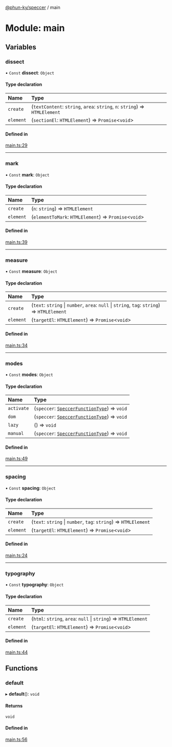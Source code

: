 [@phun-ky/speccer](../README.md) / main

# Module: main

## Variables

### dissect

• `Const` **dissect**: `Object`

#### Type declaration

| Name | Type |
| :------ | :------ |
| `create` | (`textContent`: `string`, `area`: `string`, `n`: `string`) => `HTMLElement` |
| `element` | (`sectionEl`: `HTMLElement`) => `Promise`\<`void`\> |

#### Defined in

[main.ts:29](https://github.com/phun-ky/speccer/blob/main/src/main.ts#L29)

___

### mark

• `Const` **mark**: `Object`

#### Type declaration

| Name | Type |
| :------ | :------ |
| `create` | (`n`: `string`) => `HTMLElement` |
| `element` | (`elementToMark`: `HTMLElement`) => `Promise`\<`void`\> |

#### Defined in

[main.ts:39](https://github.com/phun-ky/speccer/blob/main/src/main.ts#L39)

___

### measure

• `Const` **measure**: `Object`

#### Type declaration

| Name | Type |
| :------ | :------ |
| `create` | (`text`: `string` \| `number`, `area`: ``null`` \| `string`, `tag`: `string`) => `HTMLElement` |
| `element` | (`targetEl`: `HTMLElement`) => `Promise`\<`void`\> |

#### Defined in

[main.ts:34](https://github.com/phun-ky/speccer/blob/main/src/main.ts#L34)

___

### modes

• `Const` **modes**: `Object`

#### Type declaration

| Name | Type |
| :------ | :------ |
| `activate` | (`speccer`: [`SpeccerFunctionType`](types_speccer.md#speccerfunctiontype)) => `void` |
| `dom` | (`speccer`: [`SpeccerFunctionType`](types_speccer.md#speccerfunctiontype)) => `void` |
| `lazy` | () => `void` |
| `manual` | (`speccer`: [`SpeccerFunctionType`](types_speccer.md#speccerfunctiontype)) => `void` |

#### Defined in

[main.ts:49](https://github.com/phun-ky/speccer/blob/main/src/main.ts#L49)

___

### spacing

• `Const` **spacing**: `Object`

#### Type declaration

| Name | Type |
| :------ | :------ |
| `create` | (`text`: `string` \| `number`, `tag`: `string`) => `HTMLElement` |
| `element` | (`targetEl`: `HTMLElement`) => `Promise`\<`void`\> |

#### Defined in

[main.ts:24](https://github.com/phun-ky/speccer/blob/main/src/main.ts#L24)

___

### typography

• `Const` **typography**: `Object`

#### Type declaration

| Name | Type |
| :------ | :------ |
| `create` | (`html`: `string`, `area`: ``null`` \| `string`) => `HTMLElement` |
| `element` | (`targetEl`: `HTMLElement`) => `Promise`\<`void`\> |

#### Defined in

[main.ts:44](https://github.com/phun-ky/speccer/blob/main/src/main.ts#L44)

## Functions

### default

▸ **default**(): `void`

#### Returns

`void`

#### Defined in

[main.ts:56](https://github.com/phun-ky/speccer/blob/main/src/main.ts#L56)
